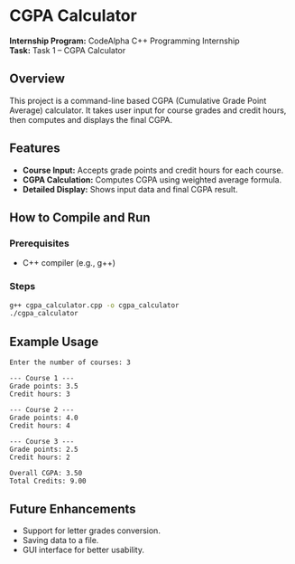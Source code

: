 # CGPA Calculator

**Internship Program:** CodeAlpha C++ Programming Internship  
**Task:** Task 1 – CGPA Calculator

## Overview

This project is a command-line based CGPA (Cumulative Grade Point Average) calculator. It takes user input for course grades and credit hours, then computes and displays the final CGPA.

## Features

- **Course Input:** Accepts grade points and credit hours for each course.
- **CGPA Calculation:** Computes CGPA using weighted average formula.
- **Detailed Display:** Shows input data and final CGPA result.

## How to Compile and Run

### Prerequisites
- C++ compiler (e.g., g++)

### Steps
```bash
g++ cgpa_calculator.cpp -o cgpa_calculator
./cgpa_calculator
```

## Example Usage
```
Enter the number of courses: 3

--- Course 1 ---
Grade points: 3.5
Credit hours: 3

--- Course 2 ---
Grade points: 4.0
Credit hours: 4

--- Course 3 ---
Grade points: 2.5
Credit hours: 2

Overall CGPA: 3.50
Total Credits: 9.00
```

## Future Enhancements

- Support for letter grades conversion.
- Saving data to a file.
- GUI interface for better usability.